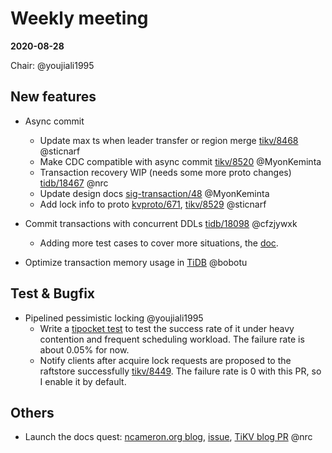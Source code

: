 # Weekly meeting

**2020-08-28**

Chair: @youjiali1995

## New features

* Async commit
  - Update max ts when leader transfer or region merge [tikv/8468](https://github.com/tikv/tikv/pull/8468) @sticnarf
  - Make CDC compatible with async commit [tikv/8520](https://github.com/tikv/tikv/pull/8520) @MyonKeminta
  - Transaction recovery WIP (needs some more proto changes) [tidb/18467](https://github.com/pingcap/tidb/pull/18467) @nrc
  - Update design docs [sig-transaction/48](https://github.com/tikv/sig-transaction/pull/48) @MyonKeminta
  - Add lock info to proto [kvproto/671](https://github.com/pingcap/kvproto/pull/671), [tikv/8529](https://github.com/tikv/tikv/pull/8529) @sticnarf

* Commit transactions with concurrent DDLs [tidb/18098](https://github.com/pingcap/tidb/issues/18098) @cfzjywxk
  - Adding more test cases to cover more situations, the [doc](https://docs.google.com/document/d/17HwhQBhg82z9FLF2on2rgp3fj3seYNduGtB3J_oy4XE/edit).

* Optimize transaction memory usage in [TiDB](https://github.com/pingcap/tidb/projects/54) @bobotu
	
## Test & Bugfix

* Pipelined pessimistic locking @youjiali1995
  - Write a [tipocket test](https://github.com/pingcap/tipocket/pull/301) to test the success rate of it under heavy contention and frequent scheduling workload. The failure rate is about 0.05% for now.
  - Notify clients after acquire lock requests are proposed to the raftstore successfully [tikv/8449](https://github.com/tikv/tikv/pull/8499). The failure rate is 0 with this PR, so I enable it by default.

## Others

* Launch the docs quest: [ncameron.org blog](https://www.ncameron.org/blog/documentation-quest/), [issue](https://github.com/tikv/sig-transaction/issues/25), [TiKV blog PR](https://github.com/tikv/website/pull/191) @nrc

